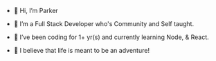 - 👋 Hi, I’m Parker

- 👀 I’m a Full Stack Developer who's Community and Self taught.
- 🌱 I’ve been coding for 1+ yr(s) and currently learning Node, & React.

- 🌱 I believe that life is meant to be an adventure!


